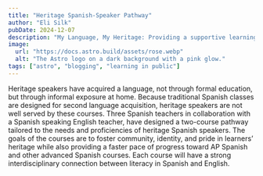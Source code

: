 ```yaml
---
title: "Heritage Spanish-Speaker Pathway"
author: "Eli Silk"
pubDate: 2024-12-07
description: "My Language, My Heritage: Providing a supportive learning environment where heritage speakers can develop their language skills, academic abilities, and cultural identity."
image:
  url: "https://docs.astro.build/assets/rose.webp"
  alt: "The Astro logo on a dark background with a pink glow."
tags: ["astro", "blogging", "learning in public"]
---
```


Heritage speakers have acquired a language, not through formal education, but through informal exposure at home. Because traditional Spanish classes are designed for second language acquisition, heritage speakers are not well served by these courses. Three Spanish teachers in collaboration with a Spanish speaking English teacher, have designed a two-course pathway tailored to the needs and proficiencies of heritage Spanish speakers. The goals of the courses are to foster community, identity, and pride in learners’ heritage while also providing a faster pace of progress toward AP Spanish and other advanced Spanish courses. Each course will have a strong interdisciplinary connection between literacy in Spanish and English.
